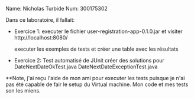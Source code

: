 Name: Nicholas Turbide
Num: 300175302  

Dans ce laboratoire, il fallait:

- Exercice 1:
    executer le fichier user-registration-app-0.1.0.jar
    et visiter http://localhost:8080/

    executer les exemples de tests et créer une table avec les résultats

- Exercice 2:
    Test automatisé de JUnit 
        créer des solutions pour 
            DateNextDateOkTest.java
            DateNextDateExceptionTest.java

**Note, j'ai reçu l'aide de mon ami pour executer les tests puisque je n'ai pas été capable de fair le setup du Virtual machine.
        Mon code et mes tests son les miens.